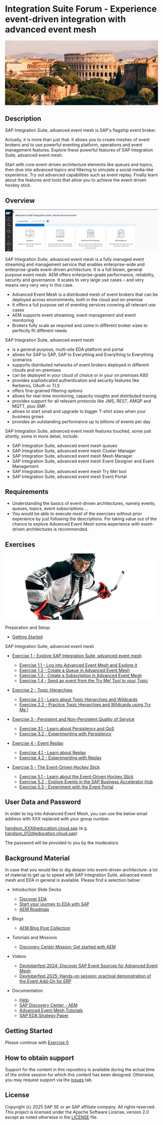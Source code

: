 # Integration Suite Forum - Experience event-driven integration with advanced event mesh

![Pic 1](images/ISF-1.png)

## Description

SAP Integration Suite, advanced event mesh is SAP's flagship event broker. 

Actually, it is more than just that: it allows you to create meshes of event brokers and to use powerful eventing platform, operations and event management features. Explore these powerful features of SAP Integration Suite, advanced event mesh. 

Start with core event-driven architecture elements like queues and topics, then dive into advanced topics and filtering to simulate a social media–like experience. Try out advanced capabilities such as event replay. Finally learn about the features and tools that allow you to achieve the event-driven hockey stick.

## Overview

![Pic 2](images/ISF-2.png)

SAP Integration Suite, advanced event mesh is a fully managed event streaming and management service that enables enterprise-wide and enterprise-grade event-driven architecture. It is a full blown, general purpose event mesh. AEM offers enterprise-grade performance, reliability, security and governance. It scales to very large use cases – and very means very very very in this case.

- Advanced Event Mesh is a distributed mesh of event brokers that can be deployed across environments, both in the cloud and on-premise
- It offers a full purpose set of eventing services covering all relevant use cases
- AEM supports event streaming, event management and event monitoring
- Brokers fully scale as required and come in different broker sizes to perfectly fit different needs

SAP Integration Suite, advanced event mesh

- is a general purpose, multi-site EDA platform and portal
- allows for SAP to SAP, SAP to Everything and Everything to Everything scenarios
- supports distributed networks of event brokers deployed in different clouds and on-premises
- can be deployed in your cloud of choice or in your on premises K8S
- provides sophisticated authentication and security features like Kerberos, OAuth or TLS
- offers fine-grained filtering options
- allows for real-time monitoring, capacity insights and distributed tracing
- provides support for all relevant protocols like JMS, REST, AMQP and MQTT, plus SMF.
- allows to start small and upgrade to bigger T-shirt sizes when your business grows
- provides an outstanding performance up to billions of events per day

SAP Integration Suite, advanced event mesh features touched, some just shortly, some in more detail, include:

- SAP Integration Suite, advanced event mesh queues
- SAP Integration Suite, advanced event mesh Cluster Manager
- SAP Integration Suite, advanced event mesh Mesh Manager
- SAP Integration Suite, advanced event mesh Event Designer and Event Management
- SAP Integration Suite, advanced event mesh Try Me! tool
- SAP Integration Suite, advanced event mesh Event Portal

## Requirements

- Understanding the basics of event-driven architectures, namely events, queues, topics, event subscriptions ...
- You would be able to execute most of the exercises without prior experience by just following the descriptions. For taking value out of the chance to explore Advanced Event Mesh some experience with event-driven architectures is recommended.

## Exercises

![Pic 3](images/ISF-3.png)

Preparation and Setup

- [Getting Started](exercise/ex0/)

SAP Integration Suite, advanced event mesh

- [Exercise 1 - Explore SAP Integration Suite, advanced event mesh](exercise/ex1/)

    - [Exercise 1.1 - Log into Advanced Event Mesh and Explore it](exercise/ex1#exercise-11---log-into-advanced-event-mesh-and-explore-it)
    - [Exercise 1.2 - Create a Queue in Advanced Event Mesh ](exercise/ex1#exercise-12---create-a-queue-in-advanced-event-mesh)
    - [Exercise 1.3 - Create a Subscription in Advanced Event Mesh](exercise/ex1#exercise-13---create-a-queue-subscription-in-advanced-event-mesh)
    - [Exercise 1.4 - Send an event from the Try Me! Tool to your Topic](exercise/ex1#exercise-14---send-an-event-from-the-try-me-tool-to-your-topic)

- [Exercise 2 - Topic Hierarchies](exercise/ex2/)

    - [Exercise 2.1 - Learn about Topic Hierarchies and Wildcards](exercise/ex2##exercise-21-learn-about-topic-hierarchies-and-wildcards)
    - [Exercise 2.2 - Practice Topic Hierarchies and Wildcards using Try Me !](exercise/ex2##exercise-22-practice-topic-hierarchies-and-wildcards-using-try-me----berlin-edition) 

- [Exercise 3 - Persistent and Non-Persistent Quality of Service](exercise/ex3/)

    - [Exercise 3.1 - Learn about Persistency and QoS](exercise/ex3#exercise-31-learn-about-delivery-modes-persistency-and-quality-of-service)
    - [Exercise 3.2 - Experimenting with Persistency](exercise/ex3#experimenting-with-persistency)

- [Exercise 4 - Event Replay](exercise/ex4/)

    - [Exercise 4.1 - Learn about Replay](exercise/ex4/README.md#exercise-41-learn-about)
    - [Exercise 4.2 - Experimenting with Replay](exercise/ex4/README.md#exercise-42-experimenting-with-replay)

- [Exercise 5 - The Event-Driven Hockey Stick](exercise/ex5/)

    - [Exercise 5.1 - Learn about the Event-Driven Hockey Stick](exercise/ex5/README.md#exercise-51-learn-about)
    - [Exercise 5.2 - Explore Events in the SAP Business Accelerator Hub](exercise/ex5/README.md#exercise-52-explore-business-accelerator-hub)
    - [Exercise 5.3 - Experiment with the Event Portal](exercise/ex5/README.md#exercise-53-experimenting-with-replay)

## User Data and Password

In order to log into Advanced Event Mesh, you can use the below email address with XXX replaced with your group number.

handson_XXX@education.cloud.sap (e.g. handson_012@education.cloud.sap)

The password will be provided to you by the moderators.

## Background Material

In case that you would like to dig deeper into event-driven architecture: a lot of material to get up to speed with SAP Integration Suite, advanced event mesh and EDA in general is available. Please find a selection below:

- Introduction Slide Decks

    - [Discover EDA](material)
    - [Start your journey to EDA with SAP](material)
    - [AEM Roadmap](material)

- Blogs

    - [AEM Blog Post Collection](https://community.sap.com/t5/technology-blog-posts-by-sap/sap-integration-suite-advanced-event-mesh-blog-collection/ba-p/14111943)

- Tutorials and Missions

    - [Discovery Center Mission: Get started with AEM](https://discovery-center.cloud.sap/missiondetail/4582/4870/)

- Videos

    - [Devtoberfest 2024: Discover SAP Event Sources for Advanced Event Mesh](https://www.youtube.com/watch?v=NujHueCBDOw)
    - [Devtoberfest 2025: Hands-on session: practival demonstration of the Event Add-On for ERP](https://www.youtube.com/watch?v=vwzqNLISvHo)

- Documentation

    - [Help](https://help.pubsub.em.services.cloud.sap/Cloud/cloud-lp.htm)
    - [SAP Discovery Center - AEM](https://discovery-center.cloud.sap/serviceCatalog/advanced-event-mesh?region=all)
    - [Advanced Event Mesh Tutorials](https://help.pubsub.em.services.cloud.sap/Cloud/ggs_signup.htm)
    - [SAP EDA Strategy Paper](https://d.dam.sap.com/a/LFK8XBY/SAP%20EDA%20Extended%20Paper%20101424%20v7.pdf?rc=10&inline=true)

## Getting Started

Please continue with [Exercise 0](exercise/ex0/)

## How to obtain support

Support for the content in this repository is available during the actual time of the online session for which this content has been designed. Otherwise, you may request support via the [Issues](../../issues) tab.

## License
Copyright (c) 2025 SAP SE or an SAP affiliate company. All rights reserved. This project is licensed under the Apache Software License, version 2.0 except as noted otherwise in the [LICENSE](LICENSES/Apache-2.0.txt) file.
